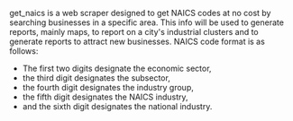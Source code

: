 get_naics is a web scraper designed to get NAICS codes at no cost by searching businesses in a specific area. This info will be used to generate reports, mainly maps, to report on a city's industrial clusters and to generate reports to attract new businesses. NAICS code format is as follows:

- The first two digits designate the economic sector,
- the third digit designates the subsector, 
- the fourth digit designates the industry group,
- the fifth digit designates the NAICS industry, 
- and the sixth digit designates the national industry. 
